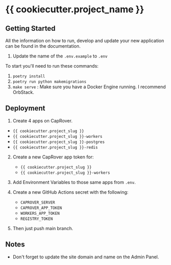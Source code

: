 
# {{ cookiecutter.project_name }}

## Getting Started

All the information on how to run, develop and update your new application can be found in the documentation.

1. Update the name of the `.env.example` to `.env`

To start you'll need to run these commands:
1. `poetry install`
2. `poetry run python makemigrations`
3. `make serve` : Make sure you have a Docker Engine running. I recommend OrbStack.

## Deployment

1. Create 4 apps on CapRover.
  - `{{ cookiecutter.project_slug }}`
  - `{{ cookiecutter.project_slug }}-workers`
  - `{{ cookiecutter.project_slug }}-postgres`
  - `{{ cookiecutter.project_slug }}-redis`

2. Create a new CapRover app token for:
   - `{{ cookiecutter.project_slug }}`
   - `{{ cookiecutter.project_slug }}-workers`

3. Add Environment Variables to those same apps from `.env`.

4. Create a new GitHub Actions secret with the following:
   - `CAPROVER_SERVER`
   - `CAPROVER_APP_TOKEN`
   - `WORKERS_APP_TOKEN`
   - `REGISTRY_TOKEN`

5. Then just push main branch.

## Notes
- Don't forget to update the site domain and name on the Admin Panel.
